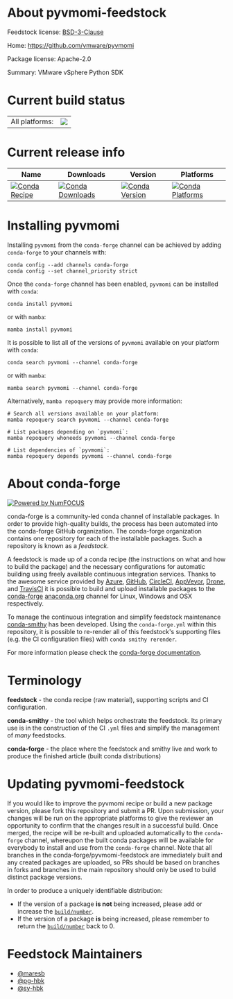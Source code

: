 About pyvmomi-feedstock
=======================

Feedstock license: [BSD-3-Clause](https://github.com/conda-forge/pyvmomi-feedstock/blob/main/LICENSE.txt)

Home: https://github.com/vmware/pyvmomi

Package license: Apache-2.0

Summary: VMware vSphere Python SDK

Current build status
====================


<table><tr><td>All platforms:</td>
    <td>
      <a href="https://dev.azure.com/conda-forge/feedstock-builds/_build/latest?definitionId=7162&branchName=main">
        <img src="https://dev.azure.com/conda-forge/feedstock-builds/_apis/build/status/pyvmomi-feedstock?branchName=main">
      </a>
    </td>
  </tr>
</table>

Current release info
====================

| Name | Downloads | Version | Platforms |
| --- | --- | --- | --- |
| [![Conda Recipe](https://img.shields.io/badge/recipe-pyvmomi-green.svg)](https://anaconda.org/conda-forge/pyvmomi) | [![Conda Downloads](https://img.shields.io/conda/dn/conda-forge/pyvmomi.svg)](https://anaconda.org/conda-forge/pyvmomi) | [![Conda Version](https://img.shields.io/conda/vn/conda-forge/pyvmomi.svg)](https://anaconda.org/conda-forge/pyvmomi) | [![Conda Platforms](https://img.shields.io/conda/pn/conda-forge/pyvmomi.svg)](https://anaconda.org/conda-forge/pyvmomi) |

Installing pyvmomi
==================

Installing `pyvmomi` from the `conda-forge` channel can be achieved by adding `conda-forge` to your channels with:

```
conda config --add channels conda-forge
conda config --set channel_priority strict
```

Once the `conda-forge` channel has been enabled, `pyvmomi` can be installed with `conda`:

```
conda install pyvmomi
```

or with `mamba`:

```
mamba install pyvmomi
```

It is possible to list all of the versions of `pyvmomi` available on your platform with `conda`:

```
conda search pyvmomi --channel conda-forge
```

or with `mamba`:

```
mamba search pyvmomi --channel conda-forge
```

Alternatively, `mamba repoquery` may provide more information:

```
# Search all versions available on your platform:
mamba repoquery search pyvmomi --channel conda-forge

# List packages depending on `pyvmomi`:
mamba repoquery whoneeds pyvmomi --channel conda-forge

# List dependencies of `pyvmomi`:
mamba repoquery depends pyvmomi --channel conda-forge
```


About conda-forge
=================

[![Powered by
NumFOCUS](https://img.shields.io/badge/powered%20by-NumFOCUS-orange.svg?style=flat&colorA=E1523D&colorB=007D8A)](https://numfocus.org)

conda-forge is a community-led conda channel of installable packages.
In order to provide high-quality builds, the process has been automated into the
conda-forge GitHub organization. The conda-forge organization contains one repository
for each of the installable packages. Such a repository is known as a *feedstock*.

A feedstock is made up of a conda recipe (the instructions on what and how to build
the package) and the necessary configurations for automatic building using freely
available continuous integration services. Thanks to the awesome service provided by
[Azure](https://azure.microsoft.com/en-us/services/devops/), [GitHub](https://github.com/),
[CircleCI](https://circleci.com/), [AppVeyor](https://www.appveyor.com/),
[Drone](https://cloud.drone.io/welcome), and [TravisCI](https://travis-ci.com/)
it is possible to build and upload installable packages to the
[conda-forge](https://anaconda.org/conda-forge) [anaconda.org](https://anaconda.org/)
channel for Linux, Windows and OSX respectively.

To manage the continuous integration and simplify feedstock maintenance
[conda-smithy](https://github.com/conda-forge/conda-smithy) has been developed.
Using the ``conda-forge.yml`` within this repository, it is possible to re-render all of
this feedstock's supporting files (e.g. the CI configuration files) with ``conda smithy rerender``.

For more information please check the [conda-forge documentation](https://conda-forge.org/docs/).

Terminology
===========

**feedstock** - the conda recipe (raw material), supporting scripts and CI configuration.

**conda-smithy** - the tool which helps orchestrate the feedstock.
                   Its primary use is in the construction of the CI ``.yml`` files
                   and simplify the management of *many* feedstocks.

**conda-forge** - the place where the feedstock and smithy live and work to
                  produce the finished article (built conda distributions)


Updating pyvmomi-feedstock
==========================

If you would like to improve the pyvmomi recipe or build a new
package version, please fork this repository and submit a PR. Upon submission,
your changes will be run on the appropriate platforms to give the reviewer an
opportunity to confirm that the changes result in a successful build. Once
merged, the recipe will be re-built and uploaded automatically to the
`conda-forge` channel, whereupon the built conda packages will be available for
everybody to install and use from the `conda-forge` channel.
Note that all branches in the conda-forge/pyvmomi-feedstock are
immediately built and any created packages are uploaded, so PRs should be based
on branches in forks and branches in the main repository should only be used to
build distinct package versions.

In order to produce a uniquely identifiable distribution:
 * If the version of a package **is not** being increased, please add or increase
   the [``build/number``](https://docs.conda.io/projects/conda-build/en/latest/resources/define-metadata.html#build-number-and-string).
 * If the version of a package **is** being increased, please remember to return
   the [``build/number``](https://docs.conda.io/projects/conda-build/en/latest/resources/define-metadata.html#build-number-and-string)
   back to 0.

Feedstock Maintainers
=====================

* [@maresb](https://github.com/maresb/)
* [@pg-hbk](https://github.com/pg-hbk/)
* [@sy-hbk](https://github.com/sy-hbk/)


<!-- dummy commit to enable rerendering -->

